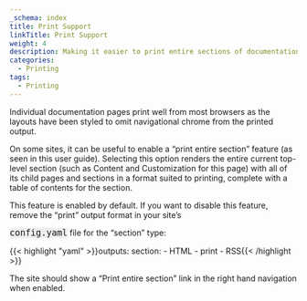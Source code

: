```yaml
---
_schema: index
title: Print Support
linkTitle: Print Support
weight: 4
description: Making it easier to print entire sections of documentation.
categories:
  - Printing
tags:
  - Printing
---
```

Individual documentation pages print well from most browsers as the layouts have been styled to omit navigational chrome from the printed output.

On some sites, it can be useful to enable a “print entire section” feature (as seen in this user guide). Selecting this option renders the entire current top-level section (such as Content and Customization for this page) with all of its child pages and sections in a format suited to printing, complete with a table of contents for the section.

This feature is enabled by default. If you want to disable this feature, remove the “print” output format in your site’s&nbsp;

<font face="Inconsolata, monospace, sans-serif"><span style="font-size: 15.3px; white-space: pre-wrap; background-color: rgb(238, 238, 238);">config.yaml</span></font>&nbsp;file for the “section” type:

{{< highlight "yaml" >}}outputs:
  section:
    - HTML
    - print
    - RSS{{< /highlight >}}

The site should show a “Print entire section” link in the right hand navigation when enabled.